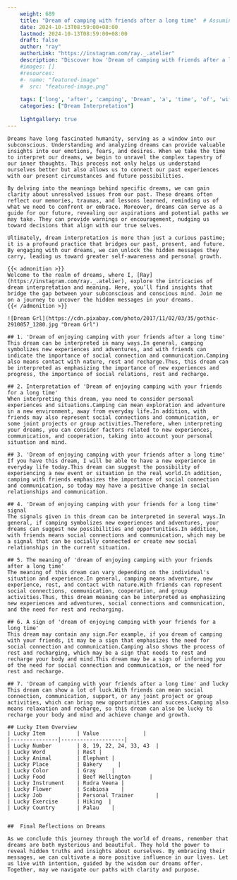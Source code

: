 ```yaml
---
    weight: 689
    title: "Dream of camping with friends after a long time"  # Assuming 'title' column exists
    date: 2024-10-13T08:59:00+08:00
    lastmod: 2024-10-13T08:59:00+08:00
    draft: false
    author: "ray"
    authorLink: "https://instagram.com/ray._.atelier"
    description: "Discover how 'Dream of camping with friends after a long time' can interpret your future and uncover its significant meanings in your life."
    #images: []
    #resources:
    #- name: "featured-image"
    #  src: "featured-image.png"
    
    tags: ['long', 'after', 'camping', 'Dream', 'a', 'time', 'of', 'with', 'friends']
    categories: ["Dream Interpretation"]
    
    lightgallery: true
---
```

    
    Dreams have long fascinated humanity, serving as a window into our subconscious. Understanding and analyzing dreams can provide valuable insights into our emotions, fears, and desires. When we take the time to interpret our dreams, we begin to unravel the complex tapestry of our inner thoughts. This process not only helps us understand ourselves better but also allows us to connect our past experiences with our present circumstances and future possibilities.
    
    By delving into the meanings behind specific dreams, we can gain clarity about unresolved issues from our past. These dreams often reflect our memories, traumas, and lessons learned, reminding us of what we need to confront or embrace. Moreover, dreams can serve as a guide for our future, revealing our aspirations and potential paths we may take. They can provide warnings or encouragement, nudging us toward decisions that align with our true selves.
    
    Ultimately, dream interpretation is more than just a curious pastime; it is a profound practice that bridges our past, present, and future. By engaging with our dreams, we can unlock the hidden messages they carry, leading us toward greater self-awareness and personal growth.
    
    {{< admonition >}}
    Welcome to the realm of dreams, where I, [Ray](https://instagram.com/ray._.atelier), explore the intricacies of dream interpretation and meaning. Here, you’ll find insights that bridge the gap between your subconscious and conscious mind. Join me on a journey to uncover the hidden messages in your dreams.
    {{< /admonition >}}
    
    ![Dream Grl](https://cdn.pixabay.com/photo/2017/11/02/03/35/gothic-2910057_1280.jpg "Dream Grl")
    
    ## 1. 'Dream of enjoying camping with your friends after a long time'
    This dream can be interpreted in many ways.In general, camping symbolizes new experiences and adventures, and with friends can indicate the importance of social connection and communication.Camping also means contact with nature, rest and recharge.Thus, this dream can be interpreted as emphasizing the importance of new experiences and progress, the importance of social relations, rest and recharge.
    
    ## 2. Interpretation of 'Dream of enjoying camping with your friends for a long time'
    When interpreting this dream, you need to consider personal experiences and situations.Camping can mean exploration and adventure in a new environment, away from everyday life.In addition, with friends may also represent social connections and communication, or some joint projects or group activities.Therefore, when interpreting your dreams, you can consider factors related to new experiences, communication, and cooperation, taking into account your personal situation and mind.
    
    ## 3. 'Dream of enjoying camping with your friends after a long time'
    If you have this dream, I will be able to have a new experience in everyday life today.This dream can suggest the possibility of experiencing a new event or situation in the real world.In addition, camping with friends emphasizes the importance of social connection and communication, so today may have a positive change in social relationships and communication.
    
    ## 4. 'Dream of enjoying camping with your friends for a long time' signal
    The signals given in this dream can be interpreted in several ways.In general, if camping symbolizes new experiences and adventures, your dreams can suggest new possibilities and opportunities.In addition, with friends means social connections and communication, which may be a signal that can be socially connected or create new social relationships in the current situation.
    
    ## 5. The meaning of 'dream of enjoying camping with your friends after a long time'
    The meaning of this dream can vary depending on the individual's situation and experience.In general, camping means adventure, new experience, rest, and contact with nature.With friends can represent social connections, communication, cooperation, and group activities.Thus, this dream meaning can be interpreted as emphasizing new experiences and adventures, social connections and communication, and the need for rest and recharging.
    
    ## 6. A sign of 'dream of enjoying camping with your friends for a long time'
    This dream may contain any sign.For example, if you dream of camping with your friends, it may be a sign that emphasizes the need for social connection and communication.Camping also shows the process of rest and recharging, which may be a sign that needs to rest and recharge your body and mind.This dream may be a sign of informing you of the need for social connection and communication, or the need for rest and recharge.
    
    ## 7. 'Dream of camping with your friends after a long time' and lucky
    This dream can show a lot of luck.With friends can mean social connection, communication, support, or any joint project or group activities, which can bring new opportunities and success.Camping also means relaxation and recharge, so this dream can also be lucky to recharge your body and mind and achieve change and growth.
    
    ## Lucky Item Overview
    | Lucky Item          | Value              |
    |---------------|--------------------|
    | Lucky Number        | 8, 19, 22, 24, 33, 43  |
    | Lucky Word          | Rest |
    | Lucky Animal        | Elephant |
    | Lucky Place         | Bakery     |
    | Lucky Color         | Gray     |
    | Lucky Food          | Beef Wellington      |
    | Lucky Instrument    | Rudra Veena |
    | Lucky Flower        | Scabiosa    |
    | Lucky Job           | Personal Trainer       |
    | Lucky Exercise      | Hiking  |
    | Lucky Country       | Palau    |
    
    
    ##  Final Reflections on Dreams
    
    As we conclude this journey through the world of dreams, remember that dreams are both mysterious and beautiful. They hold the power to reveal hidden truths and insights about ourselves. By embracing their messages, we can cultivate a more positive influence in our lives. Let us live with intention, guided by the wisdom our dreams offer. Together, may we navigate our paths with clarity and purpose.
    